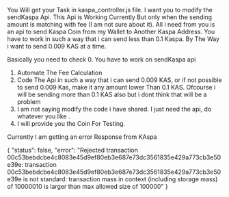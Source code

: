 You Will get your Task in kaspa_controller.js file. I want you to modify the sendKaspa Api. This Api is Working Currently But only when the sending amount is matching with fee (I am not sure about it). All i need from you is an api to send Kaspa Coin from my Wallet to Another Kaspa Address. You have to work in such a way that i can send less than 0.1 Kaspa. By The Way i want to send 0.009 KAS at a time.

Basically you need to check 0. You have to work on sendKaspa api

1. Automate The Fee Calculation
2. Code The Api in such a way that i can send 0.009 KAS, or if not possible to send 0.009 Kas, make it any amount lower Than 0.1 KAS. Ofcourse i will be sending more than 0.1 KAS also but i dont think that will be a problem
3. I am not saying modify the code i have shared. I just need the api, do whatever you like .
4. I will provide you the Coin For Testing.


Currently I am getting an error Response from KAspa

{
    "status": false,
    "error": "Rejected transaction 00c53bebdcbe4c8083e45d9ef80eb3e687e73dc3561835e429a773cb3e50e39e: transaction 00c53bebdcbe4c8083e45d9ef80eb3e687e73dc3561835e429a773cb3e50e39e is not standard: transaction mass in context (including storage mass) of 10000010 is larger than max allowed size of 100000"
}
